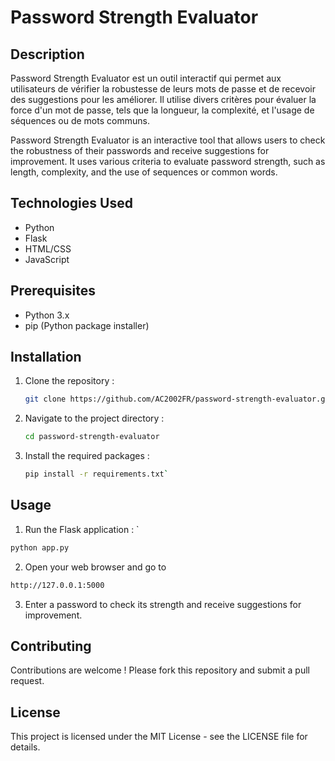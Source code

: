# Password Strength Evaluator

## Description
Password Strength Evaluator est un outil interactif qui permet aux utilisateurs de vérifier la robustesse de leurs mots de passe et de recevoir des suggestions pour les améliorer. Il utilise divers critères pour évaluer la force d'un mot de passe, tels que la longueur, la complexité, et l'usage de séquences ou de mots communs.

Password Strength Evaluator is an interactive tool that allows users to check the robustness of their passwords and receive suggestions for improvement. It uses various criteria to evaluate password strength, such as length, complexity, and the use of sequences or common words.

## Technologies Used
- Python
- Flask
- HTML/CSS
- JavaScript

## Prerequisites
- Python 3.x
- pip (Python package installer)

## Installation
1. Clone the repository :
   ```sh
   git clone https://github.com/AC2002FR/password-strength-evaluator.git
   ```
2. Navigate to the project directory :
   ```sh
   cd password-strength-evaluator
   ```
3. Install the required packages :
   ```sh
   pip install -r requirements.txt`
   ```

## Usage
1. Run the Flask application : `
```sh
python app.py
```
2. Open your web browser and go to
```sh 
http://127.0.0.1:5000
```
3. Enter a password to check its strength and receive suggestions for improvement.

## Contributing
Contributions are welcome ! Please fork this repository and submit a pull request.

## License
This project is licensed under the MIT License - see the LICENSE file for details.
